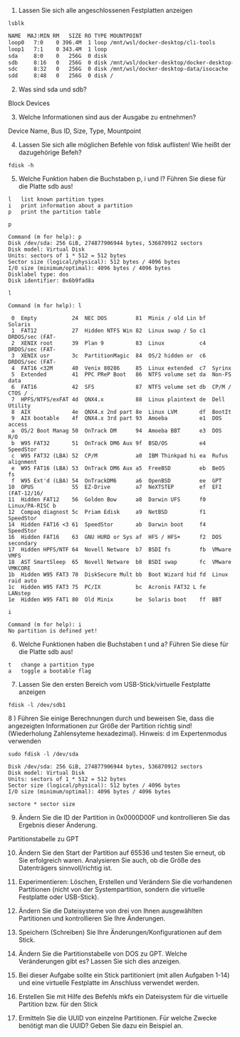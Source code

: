 1) Lassen Sie sich alle angeschlossenen Festplatten anzeigen

```console
lsblk
```

```bash
NAME  MAJ:MIN RM   SIZE RO TYPE MOUNTPOINT
loop0   7:0    0 396.4M  1 loop /mnt/wsl/docker-desktop/cli-tools
loop1   7:1    0 343.4M  1 loop
sda     8:0    0   256G  0 disk
sdb     8:16   0   256G  0 disk /mnt/wsl/docker-desktop/docker-desktop-proxy
sdc     8:32   0   256G  0 disk /mnt/wsl/docker-desktop-data/isocache
sdd     8:48   0   256G  0 disk /
```

2) Was sind sda und sdb?

Block Devices

3) Welche Informationen sind aus der Ausgabe zu entnehmen?

Device Name, Bus ID, Size, Type, Mountpoint

4) Lassen Sie sich alle möglichen Befehle von fdisk auflisten! Wie heißt der dazugehörige Befeh?

```console
fdisk -h 
```

5) Welche Funktion haben die Buchstaben p, i und l? Führen Sie diese für die Platte sdb aus!

```console
l   list known partition types
i   print information about a partition
p   print the partition table
```

`p`
```console
Command (m for help): p
Disk /dev/sda: 256 GiB, 274877906944 bytes, 536870912 sectors
Disk model: Virtual Disk
Units: sectors of 1 * 512 = 512 bytes
Sector size (logical/physical): 512 bytes / 4096 bytes
I/O size (minimum/optimal): 4096 bytes / 4096 bytes
Disklabel type: dos
Disk identifier: 0x6b9fad8a
```

`l`

```console
Command (m for help): l

 0  Empty           24  NEC DOS         81  Minix / old Lin bf  Solaris
 1  FAT12           27  Hidden NTFS Win 82  Linux swap / So c1  DRDOS/sec (FAT-
 2  XENIX root      39  Plan 9          83  Linux           c4  DRDOS/sec (FAT-
 3  XENIX usr       3c  PartitionMagic  84  OS/2 hidden or  c6  DRDOS/sec (FAT-
 4  FAT16 <32M      40  Venix 80286     85  Linux extended  c7  Syrinx
 5  Extended        41  PPC PReP Boot   86  NTFS volume set da  Non-FS data
 6  FAT16           42  SFS             87  NTFS volume set db  CP/M / CTOS / .
 7  HPFS/NTFS/exFAT 4d  QNX4.x          88  Linux plaintext de  Dell Utility
 8  AIX             4e  QNX4.x 2nd part 8e  Linux LVM       df  BootIt
 9  AIX bootable    4f  QNX4.x 3rd part 93  Amoeba          e1  DOS access
 a  OS/2 Boot Manag 50  OnTrack DM      94  Amoeba BBT      e3  DOS R/O
 b  W95 FAT32       51  OnTrack DM6 Aux 9f  BSD/OS          e4  SpeedStor
 c  W95 FAT32 (LBA) 52  CP/M            a0  IBM Thinkpad hi ea  Rufus alignment
 e  W95 FAT16 (LBA) 53  OnTrack DM6 Aux a5  FreeBSD         eb  BeOS fs
 f  W95 Ext'd (LBA) 54  OnTrackDM6      a6  OpenBSD         ee  GPT
10  OPUS            55  EZ-Drive        a7  NeXTSTEP        ef  EFI (FAT-12/16/
11  Hidden FAT12    56  Golden Bow      a8  Darwin UFS      f0  Linux/PA-RISC b
12  Compaq diagnost 5c  Priam Edisk     a9  NetBSD          f1  SpeedStor
14  Hidden FAT16 <3 61  SpeedStor       ab  Darwin boot     f4  SpeedStor
16  Hidden FAT16    63  GNU HURD or Sys af  HFS / HFS+      f2  DOS secondary
17  Hidden HPFS/NTF 64  Novell Netware  b7  BSDI fs         fb  VMware VMFS
18  AST SmartSleep  65  Novell Netware  b8  BSDI swap       fc  VMware VMKCORE
1b  Hidden W95 FAT3 70  DiskSecure Mult bb  Boot Wizard hid fd  Linux raid auto
1c  Hidden W95 FAT3 75  PC/IX           bc  Acronis FAT32 L fe  LANstep
1e  Hidden W95 FAT1 80  Old Minix       be  Solaris boot    ff  BBT
```

`i`

```console
Command (m for help): i
No partition is defined yet!
```

6) Welche Funktionen haben die Buchstaben t und a? Führen Sie diese für die Platte sdb aus!

```console
t   change a partition type
a   toggle a bootable flag
```

7) Lassen Sie den ersten Bereich vom USB-Stick/virtuelle Festplatte anzeigen

```console
fdisk -l /dev/sdb1
```

8 ) Führen Sie einige Berechnungen durch und beweisen Sie, dass die angezeigten Informationen zur Größe der Partition richtig sind! (Wiederholung Zahlensyteme hexadezimal). Hinweis: d im Expertenmodus verwenden

```console
sudo fdisk -l /dev/sda
```

```console
Disk /dev/sda: 256 GiB, 274877906944 bytes, 536870912 sectors
Disk model: Virtual Disk
Units: sectors of 1 * 512 = 512 bytes
Sector size (logical/physical): 512 bytes / 4096 bytes
I/O size (minimum/optimal): 4096 bytes / 4096 bytes
```

```console
sectore * sector size
``` 

9) Ändern Sie die ID der Partition in 0x0000D00F und kontrollieren Sie das Ergebnis dieser Änderung.

Partitionstabelle zu GPT

10) Ändern Sie den Start der Partition auf 65536 und testen Sie erneut, ob Sie erfolgreich waren. Analysieren Sie auch, ob die Größe des Datenträgers sinnvoll/richtig ist.

11) Experimentieren: Löschen, Erstellen und Verändern Sie die vorhandenen Partitionen (nicht von der Systempartition, sondern die virtuelle Festplatte oder USB-Stick).

12) Ändern Sie die Dateisysteme von drei von Ihnen ausgewählten Partitionen und kontrollieren Sie Ihre Änderungen.

13) Speichern (Schreiben) Sie Ihre Änderungen/Konfigurationen auf dem Stick.

14) Ändern Sie die Partitionstabelle von DOS zu GPT. Welche Veränderungen gibt es? Lassen Sie sich dies anzeigen.

15) Bei dieser Aufgabe sollte ein Stick partitioniert (mit allen Aufgaben 1-14) und eine virtuelle Festplatte im Anschluss verwendet werden.

16) Erstellen Sie mit Hilfe des Befehls mkfs ein Dateisystem für die virtuelle Partition bzw. für den Stick

17) Ermitteln Sie die UUID von einzelne Partitionen. Für welche Zwecke benötigt man die UUID? Geben Sie dazu ein Beispiel an.